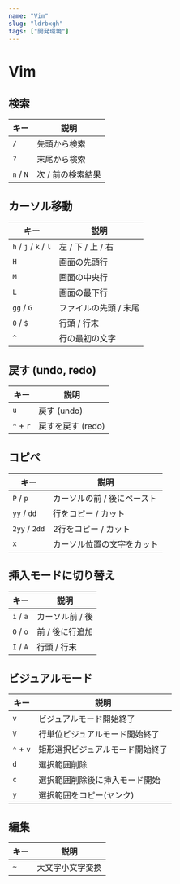 ```yaml
---
name: "Vim"
slug: "ldrbxgh"
tags: ["開発環境"]
---
```


# Vim

## 検索

| キー      | 説明              |
| --------- | ----------------- |
| `/`       | 先頭から検索      |
| `?`       | 末尾から検索      |
| `n` / `N` | 次 / 前の検索結果 |

## カーソル移動

| キー                  | 説明                  |
| --------------------- | --------------------- |
| `h` / `j` / `k` / `l` | 左 / 下 / 上 / 右           |
| `H`                   | 画面の先頭行          |
| `M`                   | 画面の中央行          |
| `L`                   | 画面の最下行          |
| `gg` / `G`            | ファイルの先頭 / 末尾 |
| `0` / `$`             | 行頭 / 行末           |
| `^`                   | 行の最初の文字        |

## 戻す (undo, redo)

| キー      | 説明              |
| --------- | ----------------- |
| `u`       | 戻す (undo)       |
| `⌃` + `r` | 戻すを戻す (redo) |

## コピペ

| キー          | 説明                        |
| ------------- | --------------------------- |
| `P` / `p`     | カーソルの前 / 後にペースト |
| `yy` / `dd`   | 行をコピー / カット         |
| `2yy` / `2dd` | 2行をコピー / カット        |
| `x`           | カーソル位置の文字をカット  |

## 挿入モードに切り替え

| キー      | 説明            |
| --------- | --------------- |
| `i` / `a` | カーソル前 / 後 |
| `O` / `o` | 前 / 後に行追加 |
| `I` / `A` | 行頭 / 行末     |

## ビジュアルモード

| キー      | 説明                             |
| --------- | -------------------------------- |
| `v`       | ビジュアルモード開始終了         |
| `V`       | 行単位ビジュアルモード開始終了   |
| `⌃` + `v` | 矩形選択ビジュアルモード開始終了 |
| `d`       | 選択範囲削除                     |
| `c`       | 選択範囲削除後に挿入モード開始   |
| `y`       | 選択範囲をコピー(ヤンク)         |

## 編集

| キー | 説明             |
| ---- | ---------------- |
| `~`  | 大文字小文字変換 |
